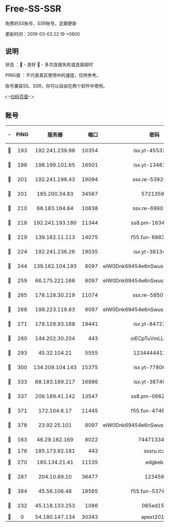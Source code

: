 # Free-SS-SSR

免费的SS账号、SSR账号，定期更新

更新时间：2019-03-03 22:19 +0800

## 说明

状态     ：🙂 - 良好 🙁 - 多次连接失败或连接超时

PING值   ：不代表真实使用中的速度，仅供参考。

账号兼容SS、SSR，你可以自由在两个软件中使用。

👉[扫码页面](https://liesauer.github.io/free-ss-ssr.github.io/)👈

## 账号

|-|PING|服务器|端口|密码|加密方式|区域|
|:----:|:----:|:-----:|-----:|:----:|:----:|:----:|
|🙂|193|192.241.239.98|10354|isx.yt-45533403|aes-256-cfb|US|
|🙂|196|198.199.101.65|16501|isx.yt-13481478|aes-256-cfb|US|
|🙂|201|192.241.198.43|19094|ssx.re-53926078|aes-256-cfb|US|
|🙂|201|185.200.34.83|34567|57213592|aes-256-cfb|US|
|🙂|210|68.183.164.84|10838|ssx.re-69903190|aes-256-cfb|US|
|🙂|218|192.241.193.180|11344|ss8.pm-16345934|aes-256-cfb|US|
|🙂|219|139.162.11.113|14075|f55.fun-68835122|aes-256-cfb|SG|
|🙂|224|192.241.236.26|19035|isx.yt-38134679|aes-256-cfb|US|
|🙂|244|139.162.104.193|8097|eIW0Dnk69454e6nSwuspv9DmS201tQ0D|aes-256-cfb|JP|
|🙂|259|66.175.221.168|8097|eIW0Dnk69454e6nSwuspv9DmS201tQ0D|aes-256-cfb|US|
|🙂|265|178.128.30.219|11074|ssx.re-58507780|aes-256-cfb|SG|
|🙂|268|199.223.119.83|8097|eIW0Dnk69454e6nSwuspv9DmS201tQ0D|aes-256-cfb|US|
|🙂|271|178.128.93.168|19441|isx.yt-84727803|aes-256-cfb|SG|
|🙂|280|144.202.30.204|443|oiECpTuVmLLxk4Ts|aes-256-cfb|US|
|🙂|293|45.32.104.21|5555|1234444411111|aes-256-cfb|SG|
|🙂|300|134.209.104.143|15375|isx.yt-77806591|aes-256-cfb|SG|
|🙂|333|68.183.189.217|16886|isx.yt-38749717|aes-256-cfb|SG|
|🙂|337|206.189.41.142|13547|ss8.pm-06627885|aes-256-cfb|SG|
|🙂|371|172.104.6.17|11445|f55.fun-47466889|aes-256-cfb|US|
|🙂|378|23.92.25.101|8097|eIW0Dnk69454e6nSwuspv9DmS201tQ0D|aes-256-cfb|US|
|🙂|163|46.29.162.169|8022|7447133485|aes-256-cfb|RU|
|🙂|176|185.173.92.181|443|sssru.icu|rc4-md5|RU|
|🙂|270|185.134.21.41|11135|edgkeb|aes-256-cfb|GB|
|🙂|287|204.10.89.10|36477|123456|aes-256-cfb|US|
|🙂|384|45.56.106.48|18585|f55.fun-53745027|aes-256-cfb|US|
|🙁|232|45.118.133.253|1086|065ed15a|aes-256-cfb|SG|
|🙁|0|54.180.147.134|30343|apext2019|chacha20|KR|
